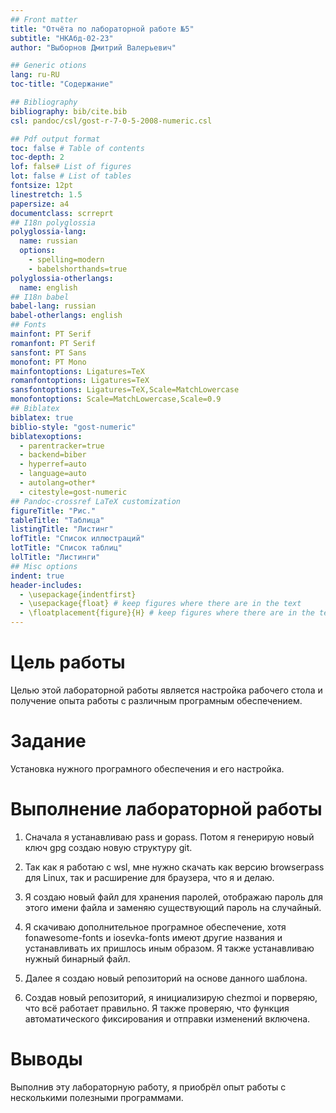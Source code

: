 ```yaml
---
## Front matter
title: "Отчёта по лабораторной работе №5"
subtitle: "НКАбд-02-23"
author: "Выборнов Дмитрий Валерьевич"

## Generic otions
lang: ru-RU
toc-title: "Содержание"

## Bibliography
bibliography: bib/cite.bib
csl: pandoc/csl/gost-r-7-0-5-2008-numeric.csl

## Pdf output format
toc: false # Table of contents
toc-depth: 2
lof: false# List of figures
lot: false # List of tables
fontsize: 12pt
linestretch: 1.5
papersize: a4
documentclass: scrreprt
## I18n polyglossia
polyglossia-lang:
  name: russian
  options:
	- spelling=modern
	- babelshorthands=true
polyglossia-otherlangs:
  name: english
## I18n babel
babel-lang: russian
babel-otherlangs: english
## Fonts
mainfont: PT Serif
romanfont: PT Serif
sansfont: PT Sans
monofont: PT Mono
mainfontoptions: Ligatures=TeX
romanfontoptions: Ligatures=TeX
sansfontoptions: Ligatures=TeX,Scale=MatchLowercase
monofontoptions: Scale=MatchLowercase,Scale=0.9
## Biblatex
biblatex: true
biblio-style: "gost-numeric"
biblatexoptions:
  - parentracker=true
  - backend=biber
  - hyperref=auto
  - language=auto
  - autolang=other*
  - citestyle=gost-numeric
## Pandoc-crossref LaTeX customization
figureTitle: "Рис."
tableTitle: "Таблица"
listingTitle: "Листинг"
lofTitle: "Список иллюстраций"
lotTitle: "Список таблиц"
lolTitle: "Листинги"
## Misc options
indent: true
header-includes:
  - \usepackage{indentfirst}
  - \usepackage{float} # keep figures where there are in the text
  - \floatplacement{figure}{H} # keep figures where there are in the text
---
```


# Цель работы

Целью этой лабораторной работы является настройка рабочего стола и получение опыта работы с различным програмным обеспечением.

# Задание

Установка нужного програмного обеспечения и его настройка.

# Выполнение лабораторной работы

1. Сначала я устанавливаю pass и gopass. Потом я генерирую новый ключ gpg создаю новую структуру git. 

2. Так как я работаю с wsl, мне нужно скачать как версию browserpass для Linux, так и расширение для браузера, что я и делаю.

3. Я создаю новый файл для хранения паролей, отображаю пароль для этого имени файла и заменяю существующий пароль на случайный.

4. Я скачиваю дополнительное програмное обеспечение, хотя fonawesome-fonts и iosevka-fonts имеют другие названия и устанавливать их пришлось иным образом. Я также устанавливаю нужный бинарный файл.

5. Далее я создаю новый репозиторий на основе данного шаблона.

6. Создав новый репозиторий, я инициализирую chezmoi и порверяю, что всё работает правильно. Я также проверяю, что функция автоматического фиксирования и отправки изменений включена.

# Выводы

Выполнив эту лабораторную работу, я приобрёл опыт работы с несколькими полезными программами.

